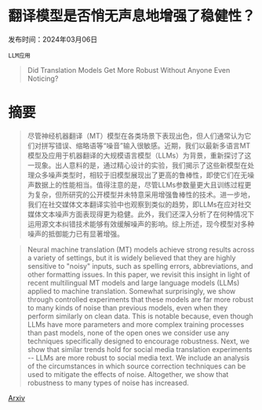 # 翻译模型是否悄无声息地增强了稳健性？

发布时间：2024年03月06日

`LLM应用`

> Did Translation Models Get More Robust Without Anyone Even Noticing?

# 摘要

> 尽管神经机器翻译（MT）模型在各类场景下表现出色，但人们通常认为它们对拼写错误、缩略语等“噪音”输入很敏感。近期，我们以最新多语言MT模型及应用于机器翻译的大规模语言模型（LLMs）为背景，重新探讨了这一现象。出人意料的是，通过精心设计的实验，我们揭示了这些新模型在处理众多噪声类型时，相较于旧模型展现出了更高的鲁棒性，即使它们在无噪声数据上的性能相当。值得注意的是，尽管LLMs参数量更大且训练过程更为复杂，但所研究的公开模型并未特意采用增强鲁棒性的技术。进一步地，我们在社交媒体文本翻译实验中也观察到类似的趋势，即LLMs在应对社交媒体文本噪声方面表现得更为稳健。此外，我们还深入分析了在何种情况下运用源文本纠错技术能够有效缓解噪声的影响。综上所述，现今模型对多种噪声的抵御能力已有显著增强。

> Neural machine translation (MT) models achieve strong results across a variety of settings, but it is widely believed that they are highly sensitive to "noisy" inputs, such as spelling errors, abbreviations, and other formatting issues. In this paper, we revisit this insight in light of recent multilingual MT models and large language models (LLMs) applied to machine translation. Somewhat surprisingly, we show through controlled experiments that these models are far more robust to many kinds of noise than previous models, even when they perform similarly on clean data. This is notable because, even though LLMs have more parameters and more complex training processes than past models, none of the open ones we consider use any techniques specifically designed to encourage robustness. Next, we show that similar trends hold for social media translation experiments -- LLMs are more robust to social media text. We include an analysis of the circumstances in which source correction techniques can be used to mitigate the effects of noise. Altogether, we show that robustness to many types of noise has increased.

[Arxiv](https://arxiv.org/abs/2403.03923)